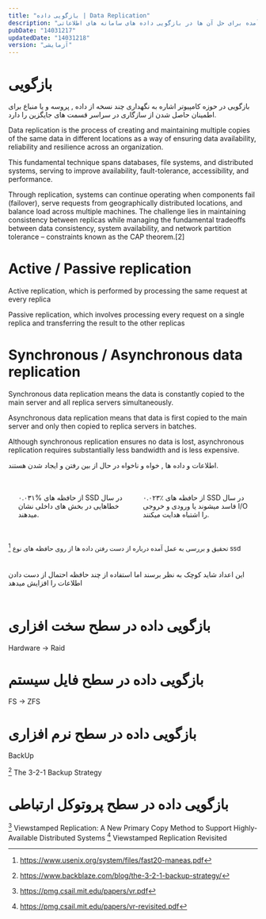 ```yaml
---
title: "بازگویی داده | Data Replication"
description: "نویسه ای درباره ی مشکلات موجود و راه حل های بوجود آمده برای حل آن ها در بازگویی داده های سامانه های اطلاعاتی."
pubDate: "14031217"
updatedDate: "14031218"
version: "آزمایشی"
---
```

<style>
    .custom-bazgooii-ssd{
        display:grid;
        grid-template-columns: 1fr 1fr;
        gap:1rem;
        padding:.5rem;
    }
    @media screen and (max-width: 540px) {
        .custom-bazgooii-ssd{
            grid-template-columns: 1fr;
        }
    }
    .custom-bazgooii-ssd p{
        padding:.75rem;
        border:2px solid var(--text);
        border-radius:.75rem;
    }
    .small-span{font-size:small;}

    .small-htab{padding:.5rem 0;}

</style>


# بازگویی
بازگویی در حوزه کامپیوتر اشاره به نگهداری چند نسخه از داده , پروسه و یا منباع برای اطمینان حاصل شدن از سازگاری در سراسر قسمت های جایگزین را دارد.


Data replication is the process of creating and maintaining multiple copies of the same data in different locations as a way of ensuring data availability, reliability and resilience across an organization.

This fundamental technique spans databases, file systems, and distributed systems, serving to improve availability, fault-tolerance, accessibility, and performance.

Through replication, systems can continue operating when components fail (failover), serve requests from geographically distributed locations, and balance load across multiple machines.
The challenge lies in maintaining consistency between replicas while managing the fundamental tradeoffs between data consistency, system availability, and network partition tolerance – constraints known as the CAP theorem.[2]


# Active / Passive replication
Active replication, which is performed by processing the same request at every replica

Passive replication, which involves processing every request on a single replica and transferring the result to the other replicas


# Synchronous / Asynchronous data replication
Synchronous data replication means the data is constantly copied to the main server and all replica servers simultaneously.

Asynchronous data replication means that data is first copied to the main server and only then copied to replica servers in batches.

Although synchronous replication ensures no data is lost, asynchronous replication requires substantially less bandwidth and is less expensive.


اطلاعات و داده ها , خواه و ناخواه در حال از بین رفتن و ایجاد شدن هستند.


<div class="custom-bazgooii-ssd">

۰.۰۳۱% از حافظه های SSD در سال خطاهایی در بخش های داخلی نشان میدهند.

۰.۰۲۳٪ از حافظه های SSD در سال فاسد میشوند یا ورودی و خروجی I/O را اشتباه هدایت میکنند.

</div>

[^1]
<span class="small-span">
تحقیق و بررسی به عمل آمده درباره از دست رفتن داده ها از روی حافظه های نوع ssd
</span>

<div class="small-htab">

این اعداد شاید کوچک به نظر برسند اما استفاده از چند حافظه احتمال از دست دادن اطلاعات را افزایش میدهد

</div>

# بازگویی داده در سطح سخت افزاری
Hardware -> Raid

# بازگویی داده در سطح فایل سیستم
FS -> ZFS

# بازگویی داده در سطح نرم افزاری
BackUp

[^100] The 3-2-1 Backup Strategy

# بازگویی داده در سطح پروتوکل ارتباطی

[^101] Viewstamped Replication: A New Primary Copy Method to Support Highly-Available Distributed Systems
[^102] Viewstamped Replication Revisited















[^1]: https://www.usenix.org/system/files/fast20-maneas.pdf
[^100]: https://www.backblaze.com/blog/the-3-2-1-backup-strategy/
[^101]: https://pmg.csail.mit.edu/papers/vr.pdf
[^102]: https://pmg.csail.mit.edu/papers/vr-revisited.pdf